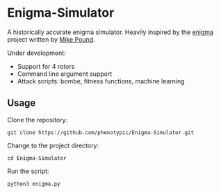 # Enigma-Simulator

A historically accurate enigma simulator. Heavily inspired by the [enigma](https://github.com/mikepound/enigma) project written by [Mike Pound](https://github.com/mikepound).

Under development:

- Support for 4 rotors
- Command line argument support
- Attack scripts: bombe, fitness functions, machine learning

## Usage

Clone the repository:
```
git clone https://github.com/phenotypic/Enigma-Simulator.git
```

Change to the project directory:
```
cd Enigma-Simulator
```

Run the script:
```
python3 enigma.py
```
